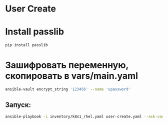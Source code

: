 # User Create

# Install passlib
```bash
pip install passlib
```

# Зашифровать переменную, скопировать в vars/main.yaml
```bash
ansible-vault encrypt_string '123456' --name 'upassword'
```

## Запуск:
```bash
ansible-playbook -i inventory/k8s1_rhel.yaml user-create.yaml --ask-vault-pass -b
```